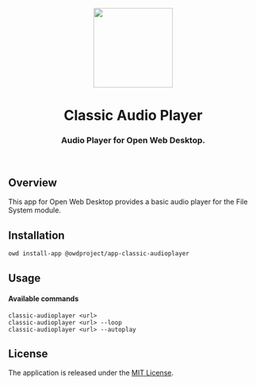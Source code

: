 <p align="center">
  <img width="160" height="160" src="https://avatars.githubusercontent.com/u/65117737?s=160&v=4" />
</p>
<h1 align="center">Classic Audio Player</h1>
<h3 align="center">
  Audio Player for Open Web Desktop.
</h3>

<br />

## Overview

This app for Open Web Desktop provides a basic audio player for the File System module.

## Installation

```bash
owd install-app @owdproject/app-classic-audioplayer
```

## Usage

#### Available commands

```
classic-audioplayer <url>
classic-audioplayer <url> --loop
classic-audioplayer <url> --autoplay
```

## License

The application is released under the [MIT License](LICENSE).

